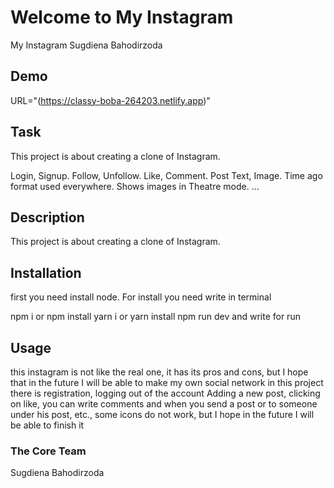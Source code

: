 # Welcome to My Instagram

My Instagram Sugdiena Bahodirzoda

## Demo


URL="(https://classy-boba-264203.netlify.app)"
    
## Task

This project is about creating a clone of Instagram.

Login, Signup.
Follow, Unfollow.
Like, Comment.
Post Text, Image.
Time ago format used everywhere.
Shows images in Theatre mode.
...

## Description

This project is about creating a clone of Instagram.

## Installation

first you need install node. For install you need write in terminal

npm i or npm install
yarn i or yarn install
npm run dev
and write for run

## Usage

this instagram is not like the real one, it has its pros and cons, but I hope that in the future I will be able to make my own social network in this project there is registration, logging out of the account Adding a new post, clicking on like, you can write comments and when you send a post or to someone under his post, etc., some icons do not work, but I hope in the future I will be able to finish it

### The Core Team

Sugdiena Bahodirzoda


